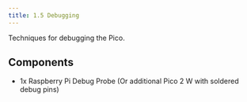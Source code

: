 ```yaml
---
title: 1.5 Debugging
---
```

Techniques for debugging the Pico.
## Components
- 1x Raspberry Pi Debug Probe (Or additional Pico 2 W with soldered debug pins)
